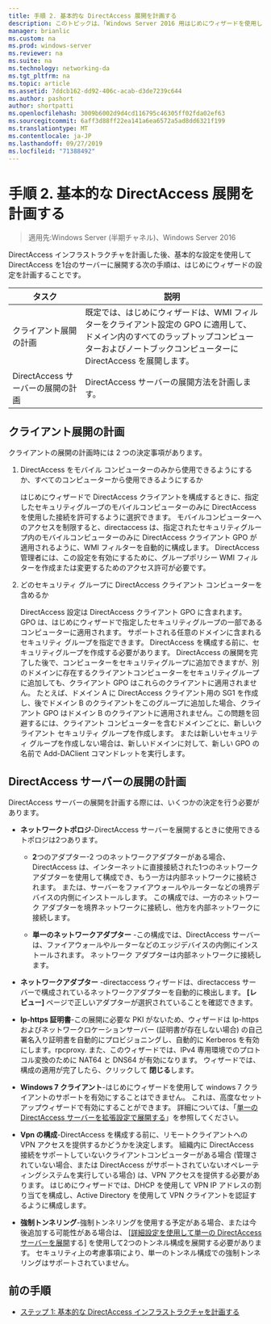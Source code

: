 ```yaml
---
title: 手順 2. 基本的な DirectAccess 展開を計画する
description: このトピックは、「Windows Server 2016 用はじめにウィザードを使用して単一の DirectAccess サーバーを展開する」の一部です。
manager: brianlic
ms.custom: na
ms.prod: windows-server
ms.reviewer: na
ms.suite: na
ms.technology: networking-da
ms.tgt_pltfrm: na
ms.topic: article
ms.assetid: 7ddcb162-dd92-406c-acab-d3de7239c644
ms.author: pashort
author: shortpatti
ms.openlocfilehash: 3009b6002d9d4cd116795c46305ff02fda02ef63
ms.sourcegitcommit: 6aff3d88ff22ea141a6ea6572a5ad8dd6321f199
ms.translationtype: MT
ms.contentlocale: ja-JP
ms.lasthandoff: 09/27/2019
ms.locfileid: "71388492"
---
```

# <a name="step-2-plan-the-basic-directaccess-deployment"></a>手順 2. 基本的な DirectAccess 展開を計画する

>適用先:Windows Server (半期チャネル)、Windows Server 2016

DirectAccess インフラストラクチャを計画した後、基本的な設定を使用して DirectAccess を1台のサーバーに展開する次の手順は、はじめにウィザードの設定を計画することです。  
  
|タスク|説明|  
|----|--------|  
|クライアント展開の計画|既定では、はじめにウィザードは、WMI フィルターをクライアント設定の GPO に適用して、ドメイン内のすべてのラップトップコンピューターおよびノートブックコンピューターに DirectAccess を展開します。|  
|DirectAccess サーバーの展開の計画|DirectAccess サーバーの展開方法を計画します。|  
  
## <a name="bkmk_2_1_client"></a>クライアント展開の計画  
クライアントの展開の計画時には 2 つの決定事項があります。  
  
1.  DirectAccess をモバイル コンピューターのみから使用できるようにするか、すべてのコンピューターから使用できるようにするか  
  
    はじめにウィザードで DirectAccess クライアントを構成するときに、指定したセキュリティグループのモバイルコンピューターのみに DirectAccess を使用した接続を許可するように選択できます。 モバイルコンピューターへのアクセスを制限すると、directaccess は、指定されたセキュリティグループ内のモバイルコンピューターのみに DirectAccess クライアント GPO が適用されるように、WMI フィルターを自動的に構成します。 DirectAccess 管理者には、この設定を有効にするために、グループポリシー WMI フィルターを作成または変更するためのアクセス許可が必要です。  
  
2.  どのセキュリティ グループに DirectAccess クライアント コンピューターを含めるか  
  
    DirectAccess 設定は DirectAccess クライアント GPO に含まれます。 GPO は、はじめにウィザードで指定したセキュリティグループの一部であるコンピューターに適用されます。 サポートされる任意のドメインに含まれるセキュリティ グループを指定できます。 DirectAccess を構成する前に、セキュリティグループを作成する必要があります。 DirectAccess の展開を完了した後で、コンピューターをセキュリティグループに追加できますが、別のドメインに存在するクライアントコンピューターをセキュリティグループに追加しても、クライアント GPO はこれらのクライアントに適用されません。 たとえば、ドメイン A に DirectAccess クライアント用の SG1 を作成し、後でドメイン B のクライアントをこのグループに追加した場合、クライアント GPO はドメイン B のクライアントに適用されません。この問題を回避するには、クライアント コンピューターを含むドメインごとに、新しいクライアント セキュリティ グループを作成します。 または新しいセキュリティ グループを作成しない場合は、新しいドメインに対して、新しい GPO の名前で Add-DAClient コマンドレットを実行します。  
  
## <a name="bkmk_2_2_server"></a>DirectAccess サーバーの展開の計画  
DirectAccess サーバーの展開を計画する際には、いくつかの決定を行う必要があります。  
  
-   **ネットワークトポロジ**-DirectAccess サーバーを展開するときに使用できるトポロジは2つあります。  
  
    -   **2**つのアダプター-2 つのネットワークアダプターがある場合、DirectAccess は、インターネットに直接接続された1つのネットワークアダプターを使用して構成でき、もう一方は内部ネットワークに接続されます。 または、サーバーをファイアウォールやルーターなどの境界デバイスの内側にインストールします。 この構成では、一方のネットワーク アダプターを境界ネットワークに接続し、他方を内部ネットワークに接続します。  
  
    -   **単一のネットワークアダプター** -この構成では、DirectAccess サーバーは、ファイアウォールやルーターなどのエッジデバイスの内側にインストールされます。 ネットワーク アダプターは内部ネットワークに接続します。  
  
-   **ネットワークアダプター** -directaccess ウィザードは、directaccess サーバーで構成されているネットワークアダプターを自動的に検出します。 **[レビュー]** ページで正しいアダプターが選択されていることを確認できます。  
  
-   **Ip-https 証明書**-この展開に必要な PKI がないため、ウィザードは Ip-https およびネットワークロケーションサーバー (証明書が存在しない場合) の自己署名入り証明書を自動的にプロビジョニングし、自動的に Kerberos を有効にします。rpcproxy. また、このウィザードでは、IPv4 専用環境でのプロトコル変換のために NAT64 と DNS64 が有効になります。 ウィザードでは、構成の適用が完了したら、クリックして **閉じる**します。  
  
-   **Windows 7 クライアント**-はじめにウィザードを使用して windows 7 クライアントのサポートを有効にすることはできません。 これは、高度なセットアップウィザードで有効にすることができます。 詳細については、「[単一の DirectAccess サーバーを拡張設定で展開する](../single-server-advanced/Deploy-a-Single-DirectAccess-Server-with-Advanced-Settings.md)」を参照してください。  
  
-   **Vpn の構成**-DirectAccess を構成する前に、リモートクライアントへの VPN アクセスを提供するかどうかを決定します。 組織内に DirectAccess 接続をサポートしていないクライアントコンピューターがある場合 (管理されていない場合、または DirectAccess がサポートされていないオペレーティングシステムを実行している場合) は、VPN アクセスを提供する必要があります。 はじめにウィザードでは、DHCP を使用して VPN IP アドレスの割り当てを構成し、Active Directory を使用して VPN クライアントを認証するように構成します。  
  
-   **強制トンネリング**-強制トンネリングを使用する予定がある場合、または今後追加する可能性がある場合は、 [[詳細設定を使用して単一の DirectAccess サーバーを展開](../single-server-advanced/Deploy-a-Single-DirectAccess-Server-with-Advanced-Settings.md)する] を使用して2つのトンネル構成を展開する必要があります。 セキュリティ上の考慮事項により、単一のトンネル構成での強制トンネリングはサポートされていません。  
  
## <a name="BKMK_Links"></a>前の手順  
  
-   [ステップ 1: 基本的な DirectAccess インフラストラクチャを計画する](da-basic-plan-s1-infrastructure.md)  
  


